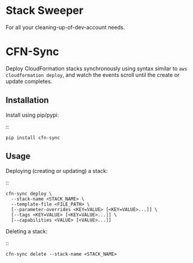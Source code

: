 # Stack Sweeper

For all your cleaning-up-of-dev-account needs.

CFN-Sync
========

Deploy CloudFormation stacks synchronously using syntax similar to `aws cloudformation deploy`, and watch the events
scroll until the create or update completes.

Installation
------------

Install using pip/pypi:

::

    pip install cfn-sync


Usage
-----

Deploying (creating or updating) a stack:

::

    cfn-sync deploy \
      --stack-name <STACK_NAME> \
      --template-file <FILE_PATH> \
      [--parameter-overrides <KEY=VALUE> [<KEY=VALUE>...]] \
      [--tags <KEY=VALUE> [<KEY=VALUE>...]] \
      [--capabilities <VALUE> [<VALUE>...]]


Deleting a stack:

::

    cfn-sync delete --stack-name <STACK_NAME>
